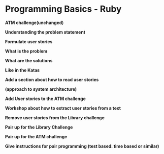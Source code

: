 # Programming Basics - Ruby

**ATM challenge\(unchanged\)**

**Understanding the problem statement**

**Formulate user stories**

**What is the problem**

**What are the solutions**

**Like in the Katas**

**Add a section about how to read user stories**

**\(approach to system architecture\)**

**Add User stories to the ATM challenge**

**Workshop about how to extract user stories from a text**

**Remove user stories from the Library challenge**

**Pair up for the Library Challenge**

**Pair up for the ATM challenge**

**Give instructions for pair programming \(test based. time based or similar\)**

  


